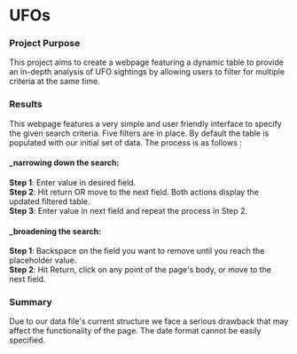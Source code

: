 # UFOs

### Project Purpose 
This project aims to create a webpage featuring a dynamic table to provide an in-depth analysis of UFO sightings by allowing users to filter for multiple criteria at the same time. 

### Results
This webpage features a very simple and user friendly interface to specify the given search criteria. Five filters are in place. By default the table is populated with our initial set of data. The process is as follows : 

#### _narrowing down the search: 
**Step 1**: Enter value in desired field. \
**Step 2**: Hit return OR move to the next field. Both actions display the updated filtered table. \
**Step 3**: Enter value in next field and repeat the process in Step 2. 


#### _broadening the search: 
**Step 1**: Backspace on the field you want to remove until you reach the placeholder value. \
**Step 2**: Hit Return, click on any point of the page's body, or move to the next field. 

### Summary 
Due to our data file's current structure we face a serious drawback that may affect the functionality of the page. The date format cannot be easily specified. 


